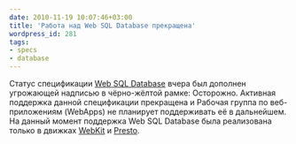 ```yaml
---
date: 2010-11-19 10:07:46+03:00
title: 'Работа над Web SQL Database прекращена'
wordpress_id: 281
tags:
- specs
- database
---
```


Статус спецификации [Web SQL Database][1] вчера был дополнен угрожающей надписью в чёрно-жёлтой рамке: Осторожно. Активная поддержка данной спецификации прекращена и Рабочая группа по веб-приложениям (WebApps) не планирует поддерживать её в дальнейшем. На данный момент поддержка Web SQL Database была реализована только в движках [WebKit][2] и [Presto][3].

[1]: http://www.w3.org/TR/webdatabase/
[2]: http://webkit.org/blog/126/webkit-does-html5-client-side-database-storage/
[3]: http://www.opera.com/docs/specs/presto26/#webdata
